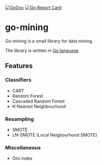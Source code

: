 [![GoDoc](https://godoc.org/github.com/shuLhan/go-mining?status.svg)](https://godoc.org/github.com/shuLhan/go-mining)
[![Go Report Card](https://goreportcard.com/badge/github.com/shuLhan/go-mining)](https://goreportcard.com/report/github.com/shuLhan/go-mining)

# go-mining

Go-mining is a small library for data mining.

The library is written in [Go language](golang/go).

## Features

### Classifiers

* CART
* Random Forest
* Cascaded Random Forest
* K-Nearest Neighbourhood

### Resampling

* SMOTE
* LN-SMOTE (Local Neigbourhood SMOTE)

### Miscellaneous

* Gini index
